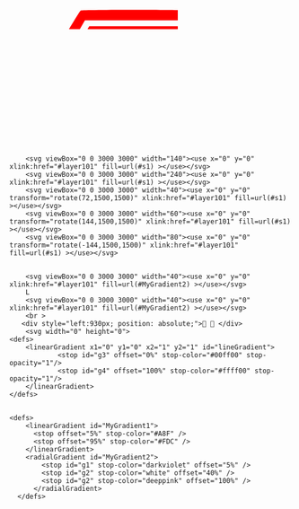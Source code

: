 

<svg class="mainjobicon12" version="1.0" xmlns="http://www.w3.org/2000/svg" width="2000" height="2000" viewBox="0 0 2000 2000" >
    <defs>
    <symbol id="layer101" stroke="none">
     <path d="M837 2668 c-9 -7 -161 -263 -337 -568 -238 -411 -320 -561 -317 -580 6 -38 642 -1133 664 -1141 26 -11 1277 -11 1305 0 17 6 111 161 345 568 178 307 323 568 323 580 0 25 -623 1110 -652 1136 -19 16 -65 17 -667 17 -502 0 -651 -3 -664 -12z m1562 -619 l301 -522 -297 -516 -298 -516 -604 0 -604 0 -298 515 c-163 283 -296 517 -295 520 2 3 137 238 301 523 l298 517 598 0 597 0 301 -521z"/>
     <path d="M932 2448 c-59 -96 -532 -921 -532 -927 0 -5 123 -221 274 -482 l274 -474 553 0 553 0 272 470 c150 259 273 477 273 485 0 8 -123 226 -272 485 l-272 470 -552 3 -551 2 -20 -32z m835 -448 c219 -55 400 -217 479 -426 l24 -64 -24 -60 c-26 -64 -102 -184 -135 -214 -20 -18 -20 -18 -14 36 15 146 -52 317 -170 433 -250 245 -651 212 -853 -71 -62 -87 -95 -177 -103 -284 l-7 -85 -61 94 c-34 51 -76 129 -94 173 l-32 80 18 35 c26 47 153 173 222 219 123 82 259 133 405 154 89 12 254 3 345 -20z m-47 -291 c122 -59 202 -151 242 -283 28 -92 22 -209 -15 -290 -23 -50 -32 -59 -79 -80 -101 -46 -106 -45 -59 12 159 189 93 470 -135 574 -39 18 -68 22 -139 23 -78 0 -98 -4 -152 -29 -74 -34 -154 -113 -185 -183 -30 -66 -36 -193 -14 -261 10 -28 29 -68 45 -89 15 -21 31 -44 35 -52 5 -7 -24 4 -64 25 -81 43 -94 62 -112 170 -30 180 84 386 257 465 78 35 92 38 205 35 86 -1 102 -5 170 -37z"/>
     </symbol>
    </defs>
     <use x="0" y="0" xlink:href="#layer101" stroke-width="3" fill="red" height="600px"></use>
     <use x="430" y="0" xlink:href="#layer101" stroke-width="3" fill=url(#lineGradient)></use>
     <use x="830" y="0" xlink:href="#layer101" stroke-width="3" fill=url(#MyGradient1) width="2000" height="2000"></use>
    </svg>



        <svg viewBox="0 0 3000 3000" width="140"><use x="0" y="0" xlink:href="#layer101" fill=url(#s1) ></use></svg>
        <svg viewBox="0 0 3000 3000" width="240"><use x="0" y="0" xlink:href="#layer101" fill=url(#s1) ></use></svg>
        <svg viewBox="0 0 3000 3000" width="40"><use x="0" y="0" transform="rotate(72,1500,1500)" xlink:href="#layer101" fill=url(#s1) ></use></svg>
        <svg viewBox="0 0 3000 3000" width="60"><use x="0" y="0" transform="rotate(144,1500,1500)" xlink:href="#layer101" fill=url(#s1) ></use></svg>
        <svg viewBox="0 0 3000 3000" width="80"><use x="0" y="0" transform="rotate(-144,1500,1500)" xlink:href="#layer101" fill=url(#s1) ></use></svg>


        <svg viewBox="0 0 3000 3000" width="40"><use x="0" y="0" xlink:href="#layer101" fill=url(#MyGradient2) ></use></svg>
        L
        <svg viewBox="0 0 3000 3000" width="40"><use x="0" y="0" xlink:href="#layer101" fill=url(#MyGradient2) ></use></svg>
        <br >
       <div style="left:930px; position: absolute;"> ３ </div>
        <svg width="0" height="0">
    <defs>
        <linearGradient x1="0" y1="0" x2="1" y2="1" id="lineGradient">
                <stop id="g3" offset="0%" stop-color="#00ff00" stop-opacity="1"/>
                <stop id="g4" offset="100%" stop-color="#ffff00" stop-opacity="1"/>
        </linearGradient>
    </defs>
</svg>


<svg width="0" height="0">
    <defs>
        <linearGradient x1="0" y1="0" x2="1" y2="1" id="s1" spreadMethod="repeat">
            <stop  offset="0" stop-color="#967d41" stop-opacity="1"/>
            <stop  offset="50" stop-color="#ffffff" stop-opacity="1"/>
            <stop  offset="100" stop-color="#967d41" stop-opacity="1"/>
    </linearGradient>
    </defs>

    <defs>
        <linearGradient id="MyGradient1">
          <stop offset="5%" stop-color="#A8F" />
          <stop offset="95%" stop-color="#FDC" />
        </linearGradient>
        <radialGradient id="MyGradient2">
            <stop id="g1" stop-color="darkviolet" offset="5%" />
            <stop id="g2" stop-color="white" offset="40%" />
            <stop id="g2" stop-color="deeppink" offset="100%" />
          </radialGradient>
      </defs>
</svg>

<style type="text/css">
svg.mainjobicon12{fill: url(#MyGradient2); }
.mainjobicon12{width:300px;height:300px;}
</style>
